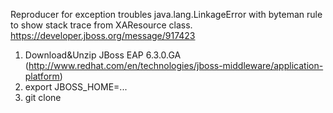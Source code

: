 Reproducer for exception troubles java.lang.LinkageError with byteman rule to show stack trace from XAResource class.
https://developer.jboss.org/message/917423

1. Download&Unzip JBoss EAP 6.3.0.GA (http://www.redhat.com/en/technologies/jboss-middleware/application-platform)
2. export JBOSS_HOME=...
3. git clone 

